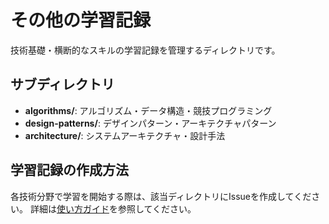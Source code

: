 # その他の学習記録

技術基礎・横断的なスキルの学習記録を管理するディレクトリです。

## サブディレクトリ

- **algorithms/**: アルゴリズム・データ構造・競技プログラミング
- **design-patterns/**: デザインパターン・アーキテクチャパターン
- **architecture/**: システムアーキテクチャ・設計手法

## 学習記録の作成方法

各技術分野で学習を開始する際は、該当ディレクトリにIssueを作成してください。
詳細は[使い方ガイド](../USAGE.md)を参照してください。